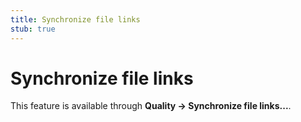 ```yaml
---
title: Synchronize file links
stub: true
---
```


# Synchronize file links

This feature is available through **Quality → Synchronize file links...**.

